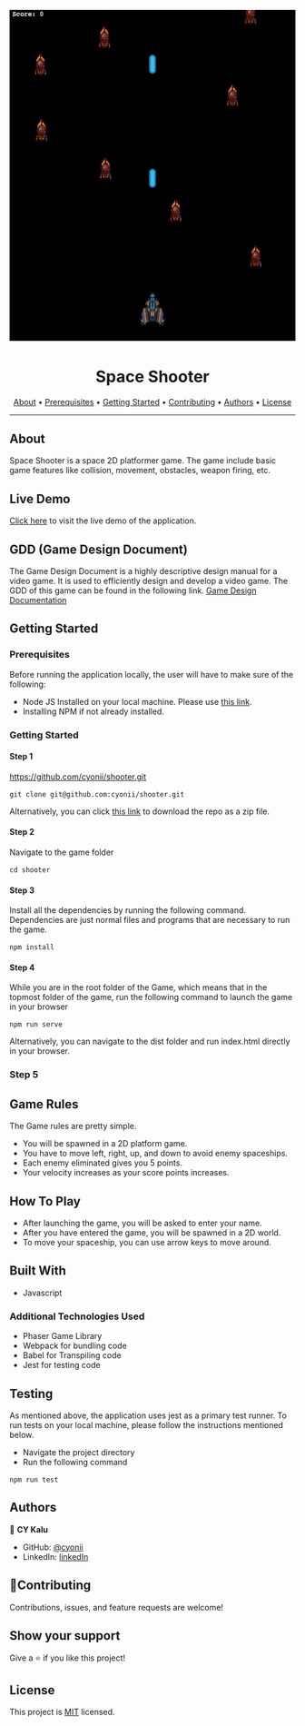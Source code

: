 <h1 align="center">
  <br>
  <img src="./docs/img/spaceShooter.png">
</h1>

<h1 align="center">Space Shooter</h1>

<p align="center">
  <a href="#about">About</a> •
  <a href="#prerequisites">Prerequisites</a> •
  <a href="#getting-started">Getting Started</a> •
  <a href="#contributing">Contributing</a> •
  <a href="#authors">Authors</a> •
  <a href="#license">License</a>
</p>

---

## About

Space Shooter is a space 2D platformer game. The game include basic game features like collision, movement, obstacles, weapon firing, etc.

## Live Demo

[Click here](https://quirky-shaw-565b76.netlify.app/) to visit the live demo of the application.

## GDD (Game Design Document)

The Game Design Document is a highly descriptive design manual for a video game. It is used to efficiently design and develop a video game. The GDD of this game can be found in the following link.
[Game Design Documentation](./docs/GDD.md)

## Getting Started

### Prerequisites

Before running the application locally, the user will have to make sure of the following:

- Node JS Installed on your local machine. Please use [this link](https://nodejs.org/en/).
- Installing NPM if not already installed.

### Getting Started

#### Step 1

https://github.com/cyonii/shooter.git

```
git clone git@github.com:cyonii/shooter.git
```

Alternatively, you can click [this link](https://github.com/cyonii/shooter/archive/refs/heads/game.zip) to download the repo as a zip file.

#### Step 2

Navigate to the game folder

```
cd shooter
```

#### Step 3

Install all the dependencies by running the following command. Dependencies are just normal files and programs that are necessary to run the game.

```
npm install
```

#### Step 4

While you are in the root folder of the Game, which means that in the topmost folder of the game, run the following command to launch the game in your browser

```
npm run serve
```

Alternatively, you can navigate to the dist folder and run index.html directly in your browser.

### Step 5

## Game Rules

The Game rules are pretty simple.

- You will be spawned in a 2D platform game.
- You have to move left, right, up, and down to avoid enemy spaceships.
- Each enemy eliminated gives you 5 points.
- Your velocity increases as your score points increases.

## How To Play

- After launching the game, you will be asked to enter your name.
- After you have entered the game, you will be spawned in a 2D world.
- To move your spaceship, you can use arrow keys to move around.

## Built With

- Javascript

### Additional Technologies Used

- Phaser Game Library
- Webpack for bundling code
- Babel for Transpiling code
- Jest for testing code

## Testing

As mentioned above, the application uses jest as a primary test runner. To run tests on your local machine, please follow the instructions mentioned below.

- Navigate the project directory
- Run the following command

```
npm run test
```

## Authors

👤 **CY Kalu**

- GitHub: [@cyonii](https://github.com/cyonii)
- LinkedIn: [linkedIn](https://linkedin.com/in/cyonii)

## 🤝Contributing

Contributions, issues, and feature requests are welcome!

## Show your support

Give a ⭐️ if you like this project!

## License

This project is [MIT](./LICENSE) licensed.
